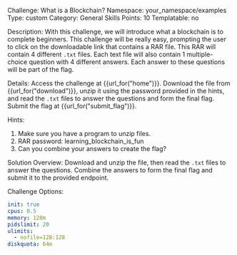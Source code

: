 Challenge: What is a Blockchain?
Namespace: your_namespace/examples
Type: custom
Category: General Skills
Points: 10
Templatable: no

Description:
With this challenge, we will introduce what a blockchain is to complete beginners. This challenge will be really easy, prompting the user to click on the downloadable link that contains a RAR file. This RAR will contain 4 different `.txt` files. Each text file will also contain 1 multiple-choice question with 4 different answers. Each answer to these questions will be part of the flag.

Details:
Access the challenge at {{url_for("home")}}. Download the file from {{url_for("download")}}, unzip it using the password provided in the hints, and read the `.txt` files to answer the questions and form the final flag. Submit the flag at {{url_for("submit_flag")}}.

Hints:
1. Make sure you have a program to unzip files.
2. RAR password: learning_blockchain_is_fun
3. Can you combine your answers to create the flag?

Solution Overview:
Download and unzip the file, then read the `.txt` files to answer the questions. Combine the answers to form the final flag and submit it to the provided endpoint.

Challenge Options:
```yaml
init: true
cpus: 0.5
memory: 128m
pidslimit: 20
ulimits:
  - nofile=128:128
diskquota: 64m
